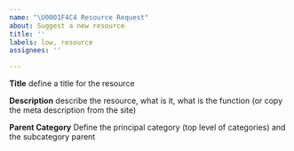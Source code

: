 ```yaml
---
name: "\U0001F4C4 Resource Request"
about: Suggest a new resource
title: ''
labels: low, resource
assignees: ''

---
```


**Title**
define a title for the resource

**Description**
describe the resource, what is it, what is the function (or copy the meta description from the site)

**Parent Category**
Define the principal category (top level of categories) and the subcategory parent
